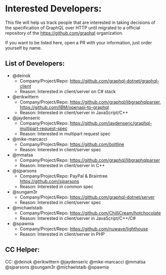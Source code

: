 # Interested Developers:
This file will help us track people that are interested in taking decisions of the specification of GraphQL over HTTP until migrated to a official repository of the https://github.com/graphql organization.

If you want to be listed here, open a PR with your information, just order yourself by name.

## List of Developers:
* @deinok
  * Company/Project/Repo: https://github.com/graphql-dotnet/graphql-client
  * Reason: Interested in client/server on C# stack
* @erikwittern
  * Company/Project/Repo: https://github.com/graphql/libgraphqlparser, https://github.com/IBM/openapi-to-graphql
  * Reason: Interested in client/server in JavaScript/C++
* @jaydenseric
  * Company/Project/Repo: https://github.com/jaydenseric/graphql-multipart-request-spec
  * Reason: Interested in multipart request spec
* @mike-marcacci
  * Company/Project/Repo: https://github.com/boltline
  * Reason: Interested in client/server spec
* @mmatsa
  * Company/Project/Repo: https://github.com/graphql/libgraphqlparser
  * Reason: Interested in client/server in C++
* @sjparsons
  * Company/Project/Repo: PayPal & Braintree https://github.com/sjparsons
  * Reason: Interested in common spec
* @sungam3r
  * Company/Project/Repo: https://github.com/graphql-dotnet/server
  * Reason: Interested in client/server spec
* @michaelstaib
  * Company/Project/Repo: https://github.com/ChilliCream/hotchocolate
  * Reason: Interested in client/server in JavaScript/C++/C#
* @spawnia
  * Company/Project/Repo: https://github.com/nuwave/lighthouse
  * Reason: Interested in client/server in PHP

## CC Helper:
CC: @deinok @erikwittern @jaydenseric @mike-marcacci @mmatsa @sjparsons @sungam3r @michaelstaib @spawnia
